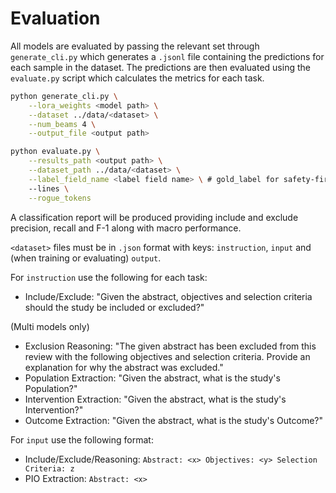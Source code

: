 # Evaluation

All models are evaluated by passing the relevant set through `generate_cli.py` which generates a `.jsonl` file containing the predictions for each sample in the dataset. The predictions are then evaluated using the `evaluate.py` script which calculates the metrics for each task.

```bash
python generate_cli.py \
    --lora_weights <model path> \
    --dataset ../data/<dataset> \
    --num_beams 4 \
    --output_file <output path>

python evaluate.py \
    --results_path <output path> \
    --dataset_path ../data/<dataset> \
    --label_field_name <label field name> \ # gold_label for safety-first, output otherwise
    --lines \
    --rogue_tokens
```

A classification report will be produced providing include and exclude precision, recall and F-1 along with macro performance.

```<dataset>``` files must be in ```.json``` format with keys: ```instruction```, ```input``` and (when training or evaluating) ```output```.

For ```instruction``` use the following for each task:

- Include/Exclude: "Given the abstract, objectives and selection criteria should the study be included or excluded?"

(Multi models only)

- Exclusion Reasoning: "The given abstract has been excluded from this review with the following objectives and selection criteria. Provide an explanation for why the abstract was excluded."
- Population Extraction: "Given the abstract, what is the study's Population?"
- Intervention Extraction: "Given the abstract, what is the study's Intervention?"
- Outcome Extraction: "Given the abstract, what is the study's Outcome?"

For ```input``` use the following format:
- Include/Exclude/Reasoning: ```Abstract: <x> Objectives: <y> Selection Criteria: z```
- PIO Extraction: ```Abstract: <x>```

